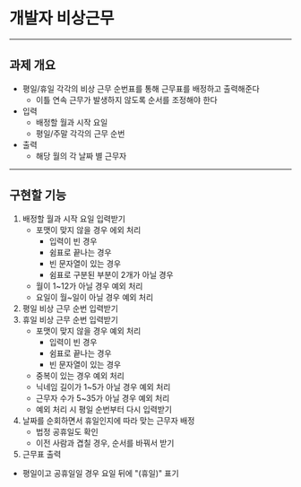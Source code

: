 # 개발자 비상근무
___
## 과제 개요
- 평일/휴일 각각의 비상 근무 순번표를 통해 근무표를 배정하고 출력해준다
  - 이틀 연속 근무가 발생하지 않도록 순서를 조정해야 한다
- 입력
  - 배정할 월과 시작 요일
  - 평일/주말 각각의 근무 순번
- 출력
  - 해당 월의 각 날짜 별 근무자
___
## 구현할 기능
1. 배정할 월과 시작 요일 입력받기
   * 포맷이 맞지 않을 경우 에외 처리
     * 입력이 빈 경우
     * 쉼표로 끝나는 경우
     * 빈 문자열이 있는 경우
     * 쉼표로 구분된 부분이 2개가 아닐 경우
   * 월이 1~12가 아닐 경우 예외 처리
   * 요일이 월~일이 아닐 경우 예외 처리
2. 평일 비상 근무 순번 입력받기
3. 휴일 비상 근무 순번 입력받기
   * 포맷이 맞지 않을 경우 예외 처리
     * 입력이 빈 경우
     * 쉼표로 끝나는 경우
     * 빈 문자열이 있는 경우
   * 중복이 있는 경우 예외 처리
   * 닉네임 길이가 1~5가 아닐 경우 예외 처리
   * 근무자 수가 5~35가 아닐 경우 예외 처리
   * 예외 처리 시 평일 순번부터 다시 입력받기
4. 날짜를 순회하면서 휴일인지에 따라 맞는 근무자 배정
   * 법정 공휴일도 확인
   * 이전 사람과 겹칠 경우, 순서를 바꿔서 받기
6. 근무표 출력
  * 평일이고 공휴일일 경우 요일 뒤에 "(휴일)" 표기